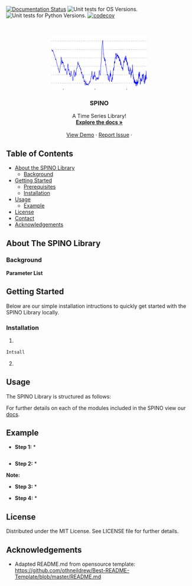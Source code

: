 <!-- Prpject Title and Logo -->

[![Documentation Status](https://readthedocs.org/projects/spino/badge/?version=latest)](https://spino.readthedocs.io/en/latest/?badge=latest)
![Unit tests for OS Versions.](https://github.com/goodteamname/spino/workflows/Unit%20tests%20for%20OS%20Versions./badge.svg)
![Unit tests for Python Versions.](https://github.com/goodteamname/spino/workflows/Unit%20tests%20for%20Python%20Versions./badge.svg)
[![codecov](https://codecov.io/gh/goodteamname/spino/branch/main/graph/badge.svg)](https://codecov.io/gh/goodteamname/spino)


<br />
<p align="center">
    <img src="images/Logo.png" alt="Logo" width="258" height="147">
  </a>

  <h3 align="center">SPINO</h3>

  <p align="center">
    A Time Series Library!
    <br />
    <a href="https://spino.readthedocs.io"><strong>Explore the docs »</strong></a> 
    <br />
    <br />
    <a href=https://github.com/goodteamname/spino/#example>View Demo</a>
    ·
    <a href="https://github.com/goodteamname/spino/issues">Report Issue</a>
    ·
  </p>
</p>

<!-- Table of Contents -->
## Table of Contents

* [About the SPINO Library](#about-the-pk-toolbox)
  * [Background](#background)
* [Getting Started](#getting-started)
  * [Prerequisites](#prerequisites)
  * [Installation](#installation)
* [Usage](#usage)
  * [Example](#example)
* [License](#license)
* [Contact](#contact)
* [Acknowledgements](#acknowledgements)

<!-- About the SPINO Library -->
## About The SPINO Library


### Background

**Parameter List**

<!-- Getting Started -->
## Getting Started

Below are our simple installation intructions to quickly get started with the SPINO Library locally.

### Installation

1. 
```sh
Intsall
```
2. 

<!-- Usage -->
## Usage

The SPINO Library is structured as follows:
    
For further details on each of the modules included in the SPINO view our [docs](https://spino.readthedocs.io).

## Example

* **Step 1:** 
  * 
  
```sh 

```
  
* **Step 2:** 
  * 
    
**Note:** 
    
* **Step 3:** 
   * 

* **Step 4:** 
    * 

<!-- License -->
## License

Distributed under the MIT License. See LICENSE file for further details. 

<!-- Acknowledgements -->
## Acknowledgements

* Adapted README.md from opensource template: 
https://github.com/othneildrew/Best-README-Template/blob/master/README.md
